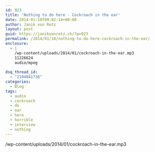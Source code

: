 ```yaml
---
id: 923
title: 'Nothing to do here - Cockroach in the ear'
date: 2014-01-10T09:02:14+00:00
author: Janik von Rotz
layout: post
guid: https://janikvonrotz.ch/?p=923
permalink: /2014/01/10/nothing-to-do-here-cockroach-in-the-ear/
enclosure:
  - |
    /wp-content/uploads/2014/01/cockroach-in-the-ear.mp3
    11226624
    audio/mpeg
    
dsq_thread_id:
  - "2104841736"
categories:
  - Blog
tags:
  - audio
  - cockroach
  - do
  - ear
  - here
  - horrible
  - interview
  - nothing
---
```

/wp-content/uploads/2014/01/cockroach-in-the-ear.mp3